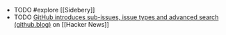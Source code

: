 - TODO #explore [[Sidebery]]
- TODO [GitHub introduces sub-issues, issue types and advanced search (github.blog)](https://news.ycombinator.com/item?id=42725692) on [[Hacker News]]